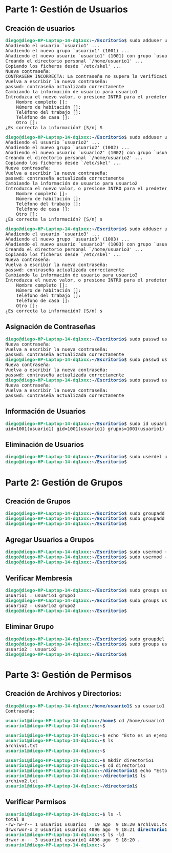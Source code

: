 # Parte 1: Gestión de Usuarios
## Creación de usuarios
<pre><font color="#26A269"><b>diego@diego-HP-Laptop-14-dq1xxx</b></font>:<font color="#12488B"><b>~/Escritorio</b></font>$ sudo adduser usuario1
Añadiendo el usuario `usuario1&apos; ...
Añadiendo el nuevo grupo `usuario1&apos; (1001) ...
Añadiendo el nuevo usuario `usuario1&apos; (1001) con grupo `usuario1&apos; ...
Creando el directorio personal `/home/usuario1&apos; ...
Copiando los ficheros desde `/etc/skel&apos; ...
Nueva contraseña: 
CONTRASEÑA INCORRECTA: La contraseña no supera la verificación de diccionario - Es demasiado simple/sistemática.
Vuelva a escribir la nueva contraseña: 
passwd: contraseña actualizada correctamente
Cambiando la información de usuario para usuario1
Introduzca el nuevo valor, o presione INTRO para el predeterminado
	Nombre completo []:    
	Número de habitación []: 
	Teléfono del trabajo []: 
	Teléfono de casa []: 
	Otro []: 
¿Es correcta la información? [S/n] S 
</pre>
<pre><font color="#26A269"><b>diego@diego-HP-Laptop-14-dq1xxx</b></font>:<font color="#12488B"><b>~/Escritorio</b></font>$ sudo adduser usuario2
Añadiendo el usuario `usuario2&apos; ...
Añadiendo el nuevo grupo `usuario2&apos; (1002) ...
Añadiendo el nuevo usuario `usuario2&apos; (1002) con grupo `usuario2&apos; ...
Creando el directorio personal `/home/usuario2&apos; ...
Copiando los ficheros desde `/etc/skel&apos; ...
Nueva contraseña: 
Vuelva a escribir la nueva contraseña: 
passwd: contraseña actualizada correctamente
Cambiando la información de usuario para usuario2
Introduzca el nuevo valor, o presione INTRO para el predeterminado
	Nombre completo []: 
	Número de habitación []: 
	Teléfono del trabajo []: 
	Teléfono de casa []: 
	Otro []: 
¿Es correcta la información? [S/n] s
</pre>

<pre><font color="#26A269"><b>diego@diego-HP-Laptop-14-dq1xxx</b></font>:<font color="#12488B"><b>~/Escritorio</b></font>$ sudo adduser usuario3
Añadiendo el usuario `usuario3&apos; ...
Añadiendo el nuevo grupo `usuario3&apos; (1003) ...
Añadiendo el nuevo usuario `usuario3&apos; (1003) con grupo `usuario3&apos; ...
Creando el directorio personal `/home/usuario3&apos; ...
Copiando los ficheros desde `/etc/skel&apos; ...
Nueva contraseña: 
Vuelva a escribir la nueva contraseña: 
passwd: contraseña actualizada correctamente
Cambiando la información de usuario para usuario3
Introduzca el nuevo valor, o presione INTRO para el predeterminado
	Nombre completo []: 
	Número de habitación []: 
	Teléfono del trabajo []: 
	Teléfono de casa []: 
	Otro []: 
¿Es correcta la información? [S/n] s
</pre>
 
 ## Asignación de Contraseñas
 <pre><font color="#26A269"><b>diego@diego-HP-Laptop-14-dq1xxx</b></font>:<font color="#12488B"><b>~/Escritorio</b></font>$ sudo passwd usuario1
Nueva contraseña: 
Vuelva a escribir la nueva contraseña: 
passwd: contraseña actualizada correctamente
<font color="#26A269"><b>diego@diego-HP-Laptop-14-dq1xxx</b></font>:<font color="#12488B"><b>~/Escritorio</b></font>$ sudo passwd usuario2
Nueva contraseña: 
Vuelva a escribir la nueva contraseña: 
passwd: contraseña actualizada correctamente
<font color="#26A269"><b>diego@diego-HP-Laptop-14-dq1xxx</b></font>:<font color="#12488B"><b>~/Escritorio</b></font>$ sudo passwd usuario3
Nueva contraseña: 
Vuelva a escribir la nueva contraseña: 
passwd: contraseña actualizada correctamente
</pre>

## Información de Usuarios
<pre><font color="#26A269"><b>diego@diego-HP-Laptop-14-dq1xxx</b></font>:<font color="#12488B"><b>~/Escritorio</b></font>$ sudo id usuario1
uid=1001(usuario1) gid=1001(usuario1) grupos=1001(usuario1)
</pre>

## Eliminación de Usuarios
<pre><font color="#26A269"><b>diego@diego-HP-Laptop-14-dq1xxx</b></font>:<font color="#12488B"><b>~/Escritorio</b></font>$ sudo userdel usuario3
<font color="#26A269"><b>diego@diego-HP-Laptop-14-dq1xxx</b></font>:<font color="#12488B"><b>~/Escritorio</b></font>$ </pre>

# Parte 2: Gestión de Grupos
## Creación de Grupos
<pre><font color="#26A269"><b>diego@diego-HP-Laptop-14-dq1xxx</b></font>:<font color="#12488B"><b>~/Escritorio</b></font>$ sudo groupadd grupo1
<font color="#26A269"><b>diego@diego-HP-Laptop-14-dq1xxx</b></font>:<font color="#12488B"><b>~/Escritorio</b></font>$ sudo groupadd grupo2
<font color="#26A269"><b>diego@diego-HP-Laptop-14-dq1xxx</b></font>:<font color="#12488B"><b>~/Escritorio</b></font>$ 
</pre>

## Agregar Usuarios a Grupos
<pre><font color="#26A269"><b>diego@diego-HP-Laptop-14-dq1xxx</b></font>:<font color="#12488B"><b>~/Escritorio</b></font>$ sudo usermod -a -G grupo1 usuario1
<font color="#26A269"><b>diego@diego-HP-Laptop-14-dq1xxx</b></font>:<font color="#12488B"><b>~/Escritorio</b></font>$ sudo usermod -a -G grupo2 usuario2
<font color="#26A269"><b>diego@diego-HP-Laptop-14-dq1xxx</b></font>:<font color="#12488B"><b>~/Escritorio</b></font>$ 
</pre>

## Verificar Membresía
<pre><font color="#26A269"><b>diego@diego-HP-Laptop-14-dq1xxx</b></font>:<font color="#12488B"><b>~/Escritorio</b></font>$ sudo groups usuario1
usuario1 : usuario1 grupo1
<font color="#26A269"><b>diego@diego-HP-Laptop-14-dq1xxx</b></font>:<font color="#12488B"><b>~/Escritorio</b></font>$ sudo groups usuario2
usuario2 : usuario2 grupo2
<font color="#26A269"><b>diego@diego-HP-Laptop-14-dq1xxx</b></font>:<font color="#12488B"><b>~/Escritorio</b></font>$ 
</pre>

## Eliminar Grupo
<pre><font color="#26A269"><b>diego@diego-HP-Laptop-14-dq1xxx</b></font>:<font color="#12488B"><b>~/Escritorio</b></font>$ sudo groupdel grupo2
<font color="#26A269"><b>diego@diego-HP-Laptop-14-dq1xxx</b></font>:<font color="#12488B"><b>~/Escritorio</b></font>$ sudo groups usuario2
usuario2 : usuario2
<font color="#26A269"><b>diego@diego-HP-Laptop-14-dq1xxx</b></font>:<font color="#12488B"><b>~/Escritorio</b></font>$ 
</pre>

# Parte 3: Gestión de Permisos
## Creación de Archivos y Directorios:
<pre><font color="#26A269"><b>diego@diego-HP-Laptop-14-dq1xxx</b></font>:<font color="#12488B"><b>/home/usuario1</b></font>$ su usuario1
Contraseña: 
</pre>
<pre><font color="#26A269"><b>usuario1@diego-HP-Laptop-14-dq1xxx</b></font>:<font color="#12488B"><b>/home</b></font>$ cd /home/usuario1
<font color="#26A269"><b>usuario1@diego-HP-Laptop-14-dq1xxx</b></font>:<font color="#12488B"><b>~</b></font>$ 
</pre>
<pre><font color="#26A269"><b>usuario1@diego-HP-Laptop-14-dq1xxx</b></font>:<font color="#12488B"><b>~</b></font>$ echo &quot;Esto es un ejemplo&quot;&gt;archivo1.txt
<font color="#26A269"><b>usuario1@diego-HP-Laptop-14-dq1xxx</b></font>:<font color="#12488B"><b>~</b></font>$ ls
archivo1.txt
<font color="#26A269"><b>usuario1@diego-HP-Laptop-14-dq1xxx</b></font>:<font color="#12488B"><b>~</b></font>$ 
</pre>
<pre><font color="#26A269"><b>usuario1@diego-HP-Laptop-14-dq1xxx</b></font>:<font color="#12488B"><b>~</b></font>$ mkdir directorio1
<font color="#26A269"><b>usuario1@diego-HP-Laptop-14-dq1xxx</b></font>:<font color="#12488B"><b>~</b></font>$ cd directorio1
<font color="#26A269"><b>usuario1@diego-HP-Laptop-14-dq1xxx</b></font>:<font color="#12488B"><b>~/directorio1</b></font>$ echo &quot;Esto es otro ejemplo&quot;&gt;archivo2.txt
<font color="#26A269"><b>usuario1@diego-HP-Laptop-14-dq1xxx</b></font>:<font color="#12488B"><b>~/directorio1</b></font>$ ls
archivo2.txt
<font color="#26A269"><b>usuario1@diego-HP-Laptop-14-dq1xxx</b></font>:<font color="#12488B"><b>~/directorio1</b></font>$ 
</pre>

## Verificar Permisos
<pre><font color="#26A269"><b>usuario1@diego-HP-Laptop-14-dq1xxx</b></font>:<font color="#12488B"><b>~</b></font>$ ls -l
total 8
-rw-rw-r-- 1 usuario1 usuario1   19 ago  9 18:20 archivo1.txt
drwxrwxr-x 2 usuario1 usuario1 4096 ago  9 18:21 <font color="#12488B"><b>directorio1</b></font>
<font color="#26A269"><b>usuario1@diego-HP-Laptop-14-dq1xxx</b></font>:<font color="#12488B"><b>~</b></font>$ ls -ld
drwxr-x--- 3 usuario1 usuario1 4096 ago  9 18:20 <font color="#12488B"><b>.</b></font>
<font color="#26A269"><b>usuario1@diego-HP-Laptop-14-dq1xxx</b></font>:<font color="#12488B"><b>~</b></font>$ </pre>